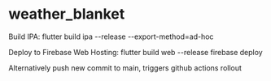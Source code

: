 # weather_blanket

Build IPA:
flutter build ipa --release --export-method=ad-hoc

Deploy to Firebase Web Hosting:
flutter build web --release
firebase deploy

Alternatively push new commit to main, triggers github actions rollout

